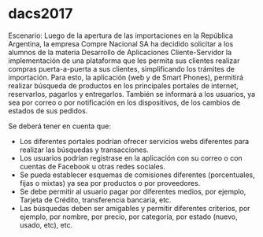 # dacs2017

Escenario: Luego de la apertura de las importaciones en la República Argentina, la empresa Compre Nacional SA ha decidido solicitar a los alumnos de la materia Desarrollo de Aplicaciones Cliente-Servidor la implementación de una plataforma que les permita sus clientes realizar compras puerta-a-puerta a sus clientes, simplificando los trámites de importación.
Para esto, la aplicación (web y de Smart Phones), permitirá realizar búsqueda de productos en los principales portales de internet, reservarlos, pagarlos y entregarlos. También se informará a los usuarios, ya sea por correo o por notificación en los dispositivos, de los cambios de estados de sus pedidos. 

Se deberá tener en cuenta que:

 - Los diferentes portales podrían ofrecer servicios webs diferentes para realizar las búsquedas y transacciones.
 - Los usuarios podrían registrase en la aplicación con su correo o con cuentas de Facebook u otras redes sociales.
 - Se pueda establecer esquemas de comisiones diferentes (porcentuales, fijas o mixtas) ya sea por productos o por proveedores.
 - Se debe permitir al usuario pagar por diferentes medios, por ejemplo, Tarjeta de Crédito, transferencia bancaria, etc.
 - Las búsquedas deben ser amigables y permitir diferentes criterios, por ejemplo, por nombre, por precio, por categoría, por estado (nuevo, usado, etc), etc.
